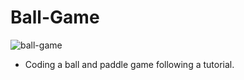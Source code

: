 # Ball-Game
![ball-game](https://github.com/istoga/Ball-Game/assets/57186734/9658e96a-e3bf-4ff8-ae5c-c29afe7dc52e)

- Coding a ball and paddle game following a tutorial.
